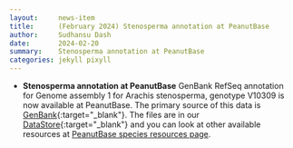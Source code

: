 ```yaml
---
layout:     news-item
title:      (February 2024) Stenosperma annotation at PeanutBase
author:     Sudhansu Dash
date:       2024-02-20
summary:    Stenosperma annotation at PeanutBase
categories: jekyll pixyll
---
```


+ **Stenosperma annotation at PeanutBase**
GenBank RefSeq annotation for Genome assembly 1 for Arachis stenosperma, genotype V10309 is now available at PeanutBase. The primary source of this data is [GenBank](https://www.ncbi.nlm.nih.gov/genome/annotation_euk/Arachis_stenosperma/GCF_014773155.1-RS_2023_06/){:target="_blank"}. The files are in our [DataStore](https://data.legumeinfo.org/Arachis/stenosperma/){:target="_blank"} and you can look at other available resources at [PeanutBase species resources page](/taxa/arachis/#stenosperma). 



